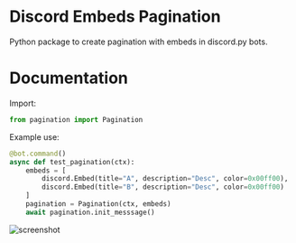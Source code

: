 # Discord Embeds Pagination
Python package to create pagination with embeds in discord.py bots.

# Documentation
Import:
```python
from pagination import Pagination
```

Example use:
```python
@bot.command()
async def test_pagination(ctx):
    embeds = [
        discord.Embed(title="A", description="Desc", color=0x00ff00),
        discord.Embed(title="B", description="Desc", color=0x00ff00)
    ]
    pagination = Pagination(ctx, embeds)
    await pagination.init_messsage()
```

![screenshot](images/test_pagination.PNG)